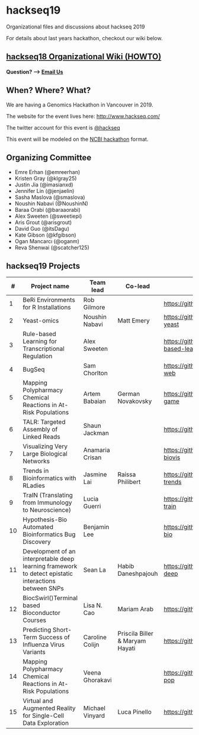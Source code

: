 # hackseq19

Organizational files and discussions about hackseq 2019

For details about last years hackathon, checkout our wiki below.

## [hackseq18 Organizational Wiki (HOWTO)](https://github.com/hackseq/hackseq18/wiki)

#### Question? --> [Email Us](mailto:hackseq@gmail.com)

## When? Where? What?  
We are having a Genomics Hackathon in Vancouver in 2019. 

The website for the event lives here: http://www.hackseq.com/

The twitter account for this event is [@hackseq](https://twitter.com/search?f=tweets&q=hackseq)

This event will be modeled on the [NCBI hackathon](https://github.com/NCBI-Hackathons) format.

## Organizing Committee

* Emre Erhan (@emreerhan)
* Kristen Gray (@klgray25)
* Justin Jia (@imasianxd)
* Jennifer Lin (@jenjaelin)
* Sasha Maslova (@smaslova)
* Noushin Nabavi (@NoushinN)
* Baraa Orabi (@baraaorabi)
* Alex Sweeten (@sweetiepi)
* Aris Grout (@arisgrout)
* David Guo (@itsDagu)
* Kate Gibson (@kfgibson)
* Ogan Mancarcı (@oganm)
* Reva Shenwai (@scatcher125)

## hackseq19 Projects

| #    | Project name                                                 | Team lead       | Co-lead            | Repo                                      |
| ---- | ------------------------------------------------------------ | --------------- | ------------------ | ----------------------------------------- |
| 1    | BeRi Environments for R Installations                        | Rob Gilmore     |                    | https://github.com/datasnakes/beRi      |
| 2    | Yeast-omics                                                  | Noushin Nabavi  | Matt Emery         | https://github.com/hackseq/hs19-yeast     |
| 3    | Rule-based Learning for Transcriptional Regulation           | Alex Sweeten    |                    | https://github.com/SweetiePi/rule-based-learning     |
| 4    | BugSeq                                                       | Sam Chorlton    |                    | https://github.com/schorlton/bugseq-web   |
| 5    | Mapping Polypharmacy Chemical Reactions in At-Risk Populations | Artem Babaian   | German Novakovsky  | https://github.com/hackseq/hs19-game      |
| 6    | TALR: Targeted Assembly of Linked Reads                      | Shaun Jackman   |                    | https://github.com/sjackman/talr          |
| 7    | Visualizing Very Large Biological Networks                   | Anamaria Crisan |                    | https://github.com/hackseq/hs19-biovis    |
| 8    | Trends in Bioinformatics with RLadies                        | Jasmine Lai     | Raissa Philibert   | https://github.com/hackseq/hs19-trends    |
| 9    | TraIN (Translating from Immunology to Neuroscience)          | Lucia Guerri    |                    | https://github.com/hackseq/hs19-train     |
| 10   | Hypothesis-Bio Automated Bioinformatics Bug Discovery        | Benjamin Lee    |                    | https://github.com/Lab41/hypothesis-bio   |
| 11   | Development of an interpretable deep learning framework to detect epistatic interactions between SNPs | Sean La         | Habib Daneshpajouh | https://github.com/hackseq/hs19-deep      |
| 12   | BiocSwirl()Terminal based Bioconductor Courses               | Lisa N. Cao     | Mariam Arab        | https://github.com/lisancao/biocswirl |
| 13   | Predicting Short-Term Success of Influenza Virus Variants    | Caroline Colijn | Priscila Biller & Maryam Hayati    | https://github.com/hackseq/hs19-flu       |
| 14   | Mapping Polypharmacy Chemical Reactions in At-Risk Populations | Veena Ghorakavi |                    | https://github.com/hackseq/hs19-pop       |
| 15   | Virtual and Augmented Reality for Single-Cell Data Exploration | Michael Vinyard | Luca Pinello       | https://github.com/hackseq/hs19-var       |
